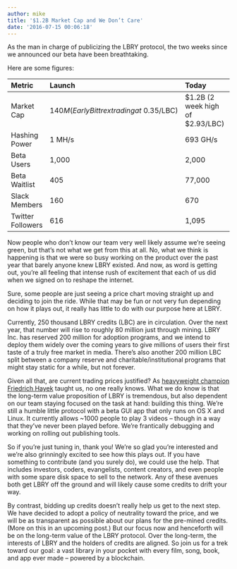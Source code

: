 ```yaml
---
author: mike
title: '$1.2B Market Cap and We Don’t Care'
date: '2016-07-15 00:06:18'
---
```


As the man in charge of publicizing the LBRY protocol, the two weeks since we announced our beta have been breathtaking.

Here are some figures:

Metric            | Launch                                      | Today                            | % Growth
:---              | :---                                        | :---                             | :---
Market Cap        | $140M (Early Bittrex trading at ~$0.35/LBC) | $1.2B (2 week high of $2.93/LBC) | 857%
Hashing Power     | 1 MH/s                                      | 693 GH/s                         | 693,000%
Beta Users        | 1,000                                       | 2,000                            | 100%
Beta Waitlist     | 405                                         | 77,000                           | 1,900%
Slack Members     | 160                                         | 670                              | 418%
Twitter Followers | 616                                         | 1,095                            | 77%


Now people who don’t know our team very well likely assume we’re seeing green, but that’s not what we get from this at all. No, what we think is happening is that we were so busy working on the product over the past year that barely anyone knew LBRY existed. And now, as word is getting out, you’re all feeling that intense rush of excitement that each of us did when we signed on to reshape the internet.

Sure, some people are just seeing a price chart moving straight up and deciding to join the ride. While that may be fun or not very fun depending on how it plays out, it really has little to do with our purpose here at LBRY.

Currently, 250 thousand LBRY credits (LBC) are in circulation. Over the next year, that number will rise to roughly 80 million just through mining. LBRY Inc. has reserved 200 million for adoption programs, and we intend to deploy them widely over the coming years to give millions of users their first taste of a truly free market in media. There’s also another 200 million LBC split between a company reserve and charitable/institutional programs that might stay static for a while, but not forever.

Given all that, are current trading prices justified? As [heavyweight champion Friedrich Hayek](lbry://keynesvhayek) taught us, no one really knows. What we do know is that the long-term value proposition of LBRY is tremendous, but also dependent on our team staying focused on the task at hand: building this thing. We’re still a humble little protocol with a beta GUI app that only runs on OS X and Linux. It currently allows ~1000 people to play 3 videos – though in a way that they’ve never been played before. We’re frantically debugging and working on rolling out publishing tools.

So if you’re just tuning in, thank you! We’re so glad you’re interested and we’re also grinningly excited to see how this plays out. If you have something to contribute (and you surely do), we could use the help. That includes investors, coders, evangelists, content creators, and even people with some spare disk space to sell to the network. Any of these avenues both get LBRY off the ground and will likely cause some credits to drift your way.

By contrast, bidding up credits doesn’t really help us get to the next step. We have decided to adopt a policy of neutrality toward the price, and we will be as transparent as possible about our plans for the pre-mined credits. (More on this in an upcoming post.) But our focus now and henceforth will be on the long-term value of the LBRY protocol. Over the long-term, the interests of LBRY and the holders of credits are aligned. So join us for a trek toward our goal: a vast library in your pocket with every film, song, book, and app ever made – powered by a blockchain.
